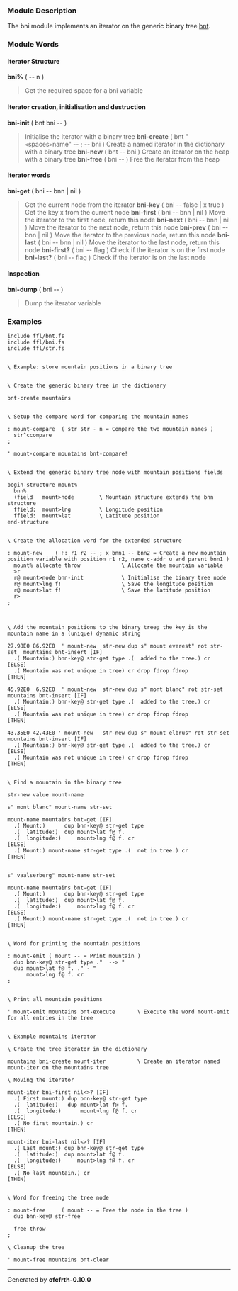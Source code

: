 ### Module Description ###
The bni module implements an iterator on the generic binary tree [bnt](bnt.md).

### Module Words ###
#### Iterator Structure ####
**bni%** ( -- n )
> Get the required space for a bni variable
#### Iterator creation, initialisation and destruction ####
**bni-init** ( bnt bni -- )
> Initialise the iterator with a binary tree
**bni-create** ( bnt "`<`spaces`>`name" -- ; -- bni )
> Create a named iterator in the dictionary with a binary tree
**bni-new** ( bnt -- bni )
> Create an iterator on the heap with a binary tree
**bni-free** ( bni -- )
> Free the iterator from the heap
#### Iterator words ####
**bni-get** ( bni -- bnn | nil )
> Get the current node from the iterator
**bni-key** ( bni -- false | x true )
> Get the key x from the current node
**bni-first** ( bni -- bnn | nil )
> Move the iterator to the first node, return this node
**bni-next** ( bni -- bnn | nil )
> Move the iterator to the next node, return this node
**bni-prev** ( bni -- bnn | nil )
> Move the iterator to the previous node, return this node
**bni-last** ( bni -- bnn | nil )
> Move the iterator to the last node, return this node
**bni-first?** ( bni -- flag )
> Check if the iterator is on the first node
**bni-last?** ( bni -- flag )
> Check if the iterator is on the last node
#### Inspection ####
**bni-dump** ( bni -- )
> Dump the iterator variable
### Examples ###
```
include ffl/bnt.fs
include ffl/bni.fs
include ffl/str.fs


\ Example: store mountain positions in a binary tree


\ Create the generic binary tree in the dictionary

bnt-create mountains


\ Setup the compare word for comparing the mountain names

: mount-compare  ( str str - n = Compare the two mountain names )
  str^ccompare
;

' mount-compare mountains bnt-compare!


\ Extend the generic binary tree node with mountain positions fields

begin-structure mount%
  bnn%
  +field   mount>node        \ Mountain structure extends the bnn structure
  ffield:  mount>lng         \ Longitude position
  ffield:  mount>lat         \ Latitude position
end-structure


\ Create the allocation word for the extended structure

: mount-new    ( F: r1 r2 -- ; x bnn1 -- bnn2 = Create a new mountain position variable with position r1 r2, name c-addr u and parent bnn1 )
  mount% allocate throw             \ Allocate the mountain variable
  >r
  r@ mount>node bnn-init            \ Initialise the binary tree node
  r@ mount>lng f!                   \ Save the longitude position
  r@ mount>lat f!                   \ Save the latitude position
  r>
;

 
  
\ Add the mountain positions to the binary tree; the key is the mountain name in a (unique) dynamic string

27.98E0 86.92E0  ' mount-new  str-new dup s" mount everest" rot str-set  mountains bnt-insert [IF]
  .( Mountain:) bnn-key@ str-get type .(  added to the tree.) cr
[ELSE]
  .( Mountain was not unique in tree) cr drop fdrop fdrop 
[THEN]

45.92E0  6.92E0  ' mount-new  str-new dup s" mont blanc" rot str-set   mountains bnt-insert [IF]
  .( Mountain:) bnn-key@ str-get type .(  added to the tree.) cr
[ELSE]
  .( Mountain was not unique in tree) cr drop fdrop fdrop
[THEN]

43.35E0 42.43E0 ' mount-new   str-new dup s" mount elbrus" rot str-set  mountains bnt-insert [IF]
  .( Mountain:) bnn-key@ str-get type .(  added to the tree.) cr
[ELSE]
  .( Mountain was not unique in tree) cr drop fdrop fdrop
[THEN]


\ Find a mountain in the binary tree

str-new value mount-name

s" mont blanc" mount-name str-set

mount-name mountains bnt-get [IF]
  .( Mount:)      dup bnn-key@ str-get type 
  .(  latitude:)  dup mount>lat f@ f. 
  .(  longitude:)     mount>lng f@ f. cr
[ELSE]
  .( Mount:) mount-name str-get type .(  not in tree.) cr
[THEN]


s" vaalserberg" mount-name str-set

mount-name mountains bnt-get [IF]
  .( Mount:)      dup bnn-key@ str-get type 
  .(  latitude:)  dup mount>lat f@ f. 
  .(  longitude:)     mount>lng f@ f. cr
[ELSE]
  .( Mount:) mount-name str-get type .(  not in tree.) cr
[THEN] 


\ Word for printing the mountain positions

: mount-emit ( mount -- = Print mountain )
  dup bnn-key@ str-get type ."  --> "
  dup mount>lat f@ f. ." - "
      mount>lng f@ f. cr
;


\ Print all mountain positions

' mount-emit mountains bnt-execute       \ Execute the word mount-emit for all entries in the tree


\ Example mountains iterator

\ Create the tree iterator in the dictionary

mountains bni-create mount-iter          \ Create an iterator named mount-iter on the mountains tree

\ Moving the iterator

mount-iter bni-first nil<>? [IF]
  .( First mount:) dup bnn-key@ str-get type 
  .(  latitude:)   dup mount>lat f@ f. 
  .(  longitude:)      mount>lng f@ f. cr
[ELSE]
  .( No first mountain.) cr
[THEN]

mount-iter bni-last nil<>? [IF]
  .( Last mount:) dup bnn-key@ str-get type 
  .(  latitude:)  dup mount>lat f@ f. 
  .(  longitude:)     mount>lng f@ f. cr
[ELSE]
  .( No last mountain.) cr
[THEN]


\ Word for freeing the tree node 

: mount-free     ( mount -- = Free the node in the tree )
  dup bnn-key@ str-free
  
  free throw
;

\ Cleanup the tree

' mount-free mountains bnt-clear
```

---

Generated by **ofcfrth-0.10.0**